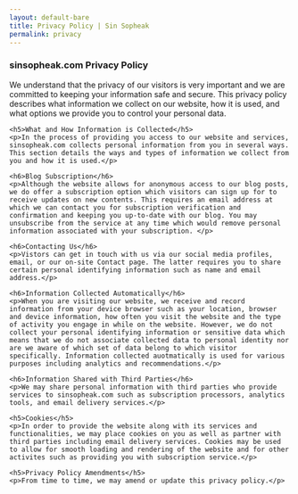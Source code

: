```yaml
---
layout: default-bare
title: Privacy Policy | Sin Sopheak
permalink: privacy
---
```


<div class="container mx-auto privacy-page custom-color">
    <h3>sinsopheak.com Privacy Policy</h3>
    <p>We understand that the privacy of our visitors is very important and we are committed to keeping your information safe and secure. This privacy policy describes what information we collect on our website, how it is used, and what options we provide you to control your personal data.</p>

    <h5>What and How Information is Collected</h5>
    <p>In the process of providing you access to our website and services, sinsopheak.com collects personal information from you in several ways. This section details the ways and types of information we collect from you and how it is used.</p>

    <h6>Blog Subscription</h6>
    <p>Although the website allows for anonymous access to our blog posts, we do offer a subscription option which visitors can sign up for to receive updates on new contents. This requires an email address at which we can contact you for subscription verification and confirmation and keeping you up-to-date with our blog. You may unsubscribe from the service at any time which would remove personal information associated with your subscription. </p>

    <h6>Contacting Us</h6> 
    <p>Vistors can get in touch with us via our social media profiles, email, or our on-site Contact page. The latter requires you to share certain personal identifying information such as name and email address.</p>

    <h6>Information Collected Automatically</h6>
    <p>When you are visiting our website, we receive and record information from your device browser such as your location, browser and device information, how often you visit the website and the type of activity you engage in while on the website. However, we do not collect your personal identifying information or sensitive data which means that we do not associate collected data to personal identity nor are we aware of which set of data belong to which visitor specifically. Information collected auotmatically is used for various purposes including analytics and recommendations.</p>

    <h6>Information Shared with Third Parties</h6>
    <p>We may share personal information with third parties who provide services to sinsopheak.com such as subscription processors, analytics tools, and email delivery services.</p>

    <h5>Cookies</h5>
    <p>In order to provide the website along with its services and functionalities, we may place cookies on you as well as partner with third parties including email delivery services. Cookies may be used to allow for smooth loading and rendering of the website and for other activites such as providing you with subscription service.</p>

    <h5>Privacy Policy Amendments</h5>
    <p>From time to time, we may amend or update this privacy policy.</p>
</div>